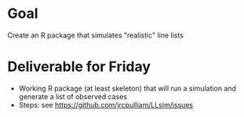 # Goal

Create an R package that simulates "realistic" line lists

# Deliverable for Friday

- Working R package (at least skeleton) that will run a simulation and generate a list of observed cases
- Steps: see <https://github.com/jrcpulliam/LLsim/issues>
